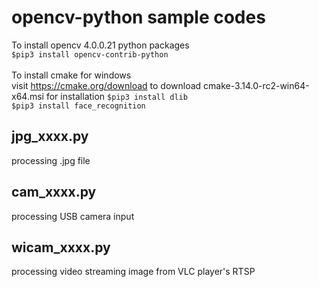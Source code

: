 # opencv-python sample codes
To install opencv 4.0.0.21 python packages<br />
`$pip3 install opencv-contrib-python`<br />
<br />
To install cmake for windows <br />
visit https://cmake.org/download to download cmake-3.14.0-rc2-win64-x64.msi for installation
`$pip3 install dlib`<br />
`$pip3 install face_recognition`<br />

## jpg_xxxx.py
processing .jpg file

## cam_xxxx.py
processing USB camera input

## wicam_xxxx.py
processing video streaming image from VLC player's RTSP
